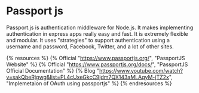 # Passport js

Passport.js is authentication middleware for Node.js. It makes implementing authentication in express apps really easy and fast. It is extremely flexible and modular. It uses "strategies" to support authentication using a username and password, Facebook, Twitter, and a lot of other sites.

{% resources %}
  {% Official "https://www.passportjs.org/", "PassportJS Website" %}
  {% Official "https://www.passportjs.org/docs/", "PassportJS Official Documentation" %}
  {% Blog "https://www.youtube.com/watch?v=sakQbeRjgwg&list=PL4cUxeGkcC9jdm7QX143aMLAqyM-jTZ2x", "Implemetaion of OAuth using passportjs" %}
{% endresources %}

